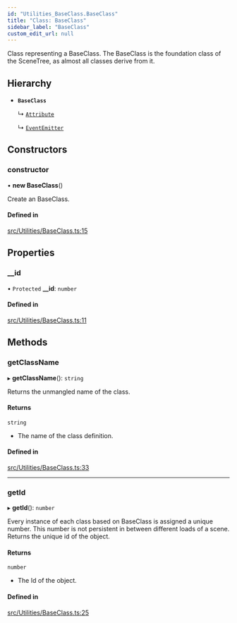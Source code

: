 ```yaml
---
id: "Utilities_BaseClass.BaseClass"
title: "Class: BaseClass"
sidebar_label: "BaseClass"
custom_edit_url: null
---
```




Class representing a BaseClass.
The BaseClass is the foundation class of the SceneTree, as almost all classes derive from it.

## Hierarchy

- **`BaseClass`**

  ↳ [`Attribute`](../SceneTree/Geometry/SceneTree_Geometry_Attribute.Attribute)

  ↳ [`EventEmitter`](Utilities_EventEmitter.EventEmitter)

## Constructors

### constructor

• **new BaseClass**()

Create an BaseClass.

#### Defined in

[src/Utilities/BaseClass.ts:15](https://github.com/ZeaInc/zea-engine/blob/976b47e27/src/Utilities/BaseClass.ts#L15)

## Properties

### \_\_id

• `Protected` **\_\_id**: `number`

#### Defined in

[src/Utilities/BaseClass.ts:11](https://github.com/ZeaInc/zea-engine/blob/976b47e27/src/Utilities/BaseClass.ts#L11)

## Methods

### getClassName

▸ **getClassName**(): `string`

Returns the unmangled name of the class.

#### Returns

`string`

- The name of the class definition.

#### Defined in

[src/Utilities/BaseClass.ts:33](https://github.com/ZeaInc/zea-engine/blob/976b47e27/src/Utilities/BaseClass.ts#L33)

___

### getId

▸ **getId**(): `number`

Every instance of each class based on BaseClass is assigned a unique number.
This number is not persistent in between different loads of a scene.
Returns the unique id of the object.

#### Returns

`number`

- The Id of the object.

#### Defined in

[src/Utilities/BaseClass.ts:25](https://github.com/ZeaInc/zea-engine/blob/976b47e27/src/Utilities/BaseClass.ts#L25)

